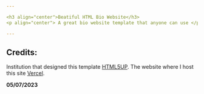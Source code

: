 ```yaml
---

<h3 align="center">Beatiful HTML Bio Website</h3>
<p align="center"> A great bio website template that anyone can use </p>

---
```



## Credits:
Institution that designed this template [HTML5UP](https://html5up.net/).
The website where I host this site [Vercel](https://vercel.com/).

**05/07/2023**
